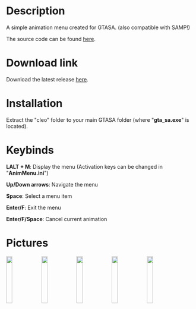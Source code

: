 # Description
A simple animation menu created for GTASA. (also compatible with SAMP!)

The source code can be found [here](https://github.com/Wirmaple73/CLEO-AnimMenu/blob/main/Source/AnimMenu.sc).

# Download link
Download the latest release [here](https://github.com/Wirmaple73/CLEO-AnimMenu/releases/latest).

# Installation
Extract the "cleo" folder to your main GTASA folder (where "**gta_sa.exe**" is located).

# Keybinds
**LALT + M**: Display the menu (Activation keys can be changed in "**AnimMenu.ini**")

**Up/Down arrows**: Navigate the menu

**Space**: Select a menu item

**Enter/F**: Exit the menu

**Enter/F/Space**: Cancel current animation

# Pictures
<img src="https://github.com/Wirmaple73/CLEO-AnimMenu/assets/71328992/3c7a1552-2249-44c9-8d75-e305168947ad" width="18%"></img> <img src="https://github.com/Wirmaple73/CLEO-AnimMenu/assets/71328992/ae84689f-7ccc-4515-9745-eb162273d20d" width="18%"></img> <img src="https://github.com/Wirmaple73/CLEO-AnimMenu/assets/71328992/a07253bc-1cee-4f37-b9fe-fa779b2df31b" width="18%"></img> <img src="https://github.com/Wirmaple73/CLEO-AnimMenu/assets/71328992/5f768ccc-cf67-41f6-a434-1e1021f60067" width="18%"></img> <img src="https://github.com/Wirmaple73/CLEO-AnimMenu/assets/71328992/956e8971-e8f4-496c-a815-2ca1fe9c3d80" width="18%"></img> 

